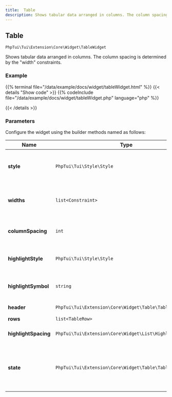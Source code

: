 ```yaml
---
title:  Table 
description: Shows tabular data arranged in columns. The column spacing is determined by the "width" constraints.
---
```

##  Table 

`PhpTui\Tui\Extension\Core\Widget\TableWidget`

Shows tabular data arranged in columns. The column spacing is determined by the "width" constraints.
### Example

{{% terminal file="/data/example/docs/widget/tableWidget.html" %}}
{{< details "Show code"  >}}
{{% codeInclude file="/data/example/docs/widget/tableWidget.php" language="php" %}}

{{< /details >}}
### Parameters

Configure the widget using the builder methods named as follows:

| Name | Type | Description |
| --- | --- | --- |
| **style** | `PhpTui\Tui\Style\Style` | Style of the area occupied by the table. |
| **widths** | `list<Constraint>` | Constraints to use to determine the column widths. |
| **columnSpacing** | `int` | Spacing to enforce between columns. |
| **highlightStyle** | `PhpTui\Tui\Style\Style` | Style used when a row is highlighted. |
| **highlightSymbol** | `string` | Symbol to show when the row is highlighted. |
| **header** | `PhpTui\Tui\Extension\Core\Widget\Table\TableRow\|null` | Optional header. |
| **rows** | `list<TableRow>` | Table rows. |
| **highlightSpacing** | `PhpTui\Tui\Extension\Core\Widget\List\HighlightSpacing` | Highlight spacing strategy. |
| **state** | `PhpTui\Tui\Extension\Core\Widget\Table\TableState` | Hold the state of the table (i.e. selected row, current offset). |